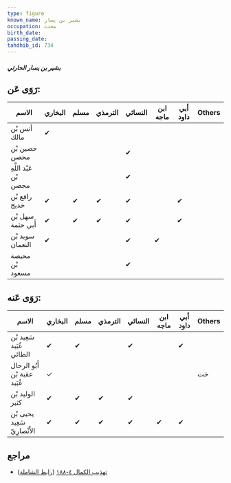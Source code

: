 ```yaml
---
type: figure
known_name: بشير بن يسار
occupation: محدث
birth_date:
passing_date:
tahdhib_id: 734
---
```

##### بشير بن يسار الحارثي

## رَوَى عَن:
| الاسم                  | البخاري | مسلم | الترمذي | النسائي | ابن ماجه | أبي داود | Others |
| ---------------------- | ------- | ---- | ------- | ------- | -------- | -------- | ------ |
| أنس بْن مالك           | ✔       |      |         |         |          |          |        |
| حصين بْن محصن          |         |      |         | ✔       |          |          |        |
| عَبْد اللَّهِ بْن محصن |         |      |         | ✔       |          |          |        |
| رافع بْن خديج          | ✔       | ✔    | ✔       | ✔       |          | ✔        |        |
| سهل بْن أَبي حثمة      | ✔       | ✔    | ✔       | ✔       |          | ✔        |        |
| سويد بْن النعمان       | ✔       |      |         | ✔       | ✔        |          |        |
| محيصة بْن مسعود        |         |      |         | ✔       |          |          |        |
## رَوَى عَنه:
| الاسم                        | البخاري | مسلم | الترمذي | النسائي | ابن ماجه | أبي داود | Others |
| ---------------------------- | ------- | ---- | ------- | ------- | -------- | -------- | ------ |
| سَعِيد بْن عُبَيد الطائي     | ✔       | ✔    |         | ✔       |          | ✔        |        |
| أَبُو الرحال عقبة بْن عُبَيد | ✓       |      |         |         |          |          | خت     |
| الوليد بْن كثير              | ✔       | ✔    | ✔       | ✔       |          |          |        |
| يحيى بْن سَعِيد الأَنْصارِيّ | ✔       | ✔    | ✔       | ✔       | ✔        | ✔        |        |
## مراجع
- [تهذيب الكمال ٤-١٨٨](obsidian://open?vault=Tahdhib-al-Kamal&file=Figures/٧٣٤-بشير%20بن%20يسار%20الحارثي) ([رابط الشاملة](https://shamela.ws/book/3722/1702))